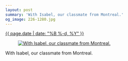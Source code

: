 ```yaml
---
layout: post
summary: 'With Isabel, our classmate from Montreal.'
og_image: 226-1280.jpg
---
```


<p>
 <time>
  <a href="/226">
   {{ page.date | date: "%B %-d, %Y" }}
  </a>
 </time>
 <a href="/226">
  <figure data-taken="11/21/2013">
   <img alt="With Isabel, our classmate from Montreal." sizes="(min-width: 700px) 50vw, calc(100vw - 2rem)" src="{{ site.assets_url }}/226-640.jpg" srcset="{{ site.assets_url }}/226-1280.jpg 1280w, {{ site.assets_url }}/226-960.jpg 960w, {{ site.assets_url }}/226-640.jpg 640w, {{ site.assets_url }}/226-320.jpg 320w"/>
  </figure>
 </a>
 <span>
  With Isabel, our classmate from Montreal.
 </span>
</p>
